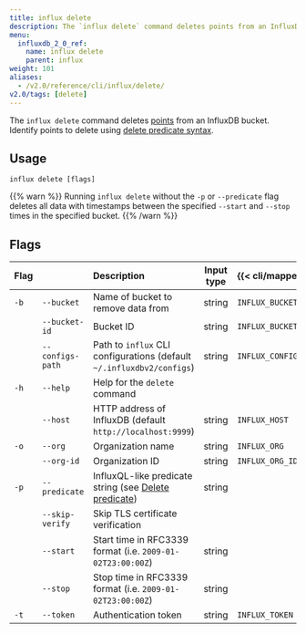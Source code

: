 ```yaml
---
title: influx delete
description: The `influx delete` command deletes points from an InfluxDB bucket.
menu:
  influxdb_2_0_ref:
    name: influx delete
    parent: influx
weight: 101
aliases:
  - /v2.0/reference/cli/influx/delete/
v2.0/tags: [delete]
---
```


The `influx delete` command deletes [points](/v2.0/reference/glossary/#point)
from an InfluxDB bucket.
Identify points to delete using [delete predicate syntax](/v2.0/reference/syntax/delete-predicate).

## Usage
```
influx delete [flags]
```

{{% warn %}}
Running `influx delete` without the `-p` or `--predicate` flag deletes all data with
timestamps between the specified `--start` and `--stop` times in the specified bucket.
{{% /warn %}}

## Flags
| Flag |                  | Description                                                                                      | Input type | {{< cli/mapped >}}   |
|:---- |:---              |:-----------                                                                                      |:----------:|:------------------   |
| `-b` | `--bucket`       | Name of bucket to remove data from                                                               | string     | `INFLUX_BUCKET_NAME` |
|      | `--bucket-id`    | Bucket ID                                                                                        | string     | `INFLUX_BUCKET_ID`   |
|      | `--configs-path` | Path to `influx` CLI configurations (default `~/.influxdbv2/configs`)                            | string     |`INFLUX_CONFIGS_PATH` |
| `-h` | `--help`         | Help for the `delete` command                                                                    |            |                      |
|      | `--host`         | HTTP address of InfluxDB (default `http://localhost:9999`)                                       | string     | `INFLUX_HOST`        |
| `-o` | `--org`          | Organization name                                                                                | string     | `INFLUX_ORG`         |
|      | `--org-id`       | Organization ID                                                                                  | string     | `INFLUX_ORG_ID`      |
| `-p` | `--predicate`    | InfluxQL-like predicate string (see [Delete predicate](/v2.0/reference/syntax/delete-predicate)) | string     |                      |
|      | `--skip-verify`  | Skip TLS certificate verification                                                                |            |                      |
|      | `--start`        | Start time in RFC3339 format (i.e. `2009-01-02T23:00:00Z`)                                       | string     |                      |
|      | `--stop`         | Stop time in RFC3339 format (i.e. `2009-01-02T23:00:00Z`)                                        | string     |                      |
| `-t` | `--token`        | Authentication token                                                                             | string     | `INFLUX_TOKEN`       |
